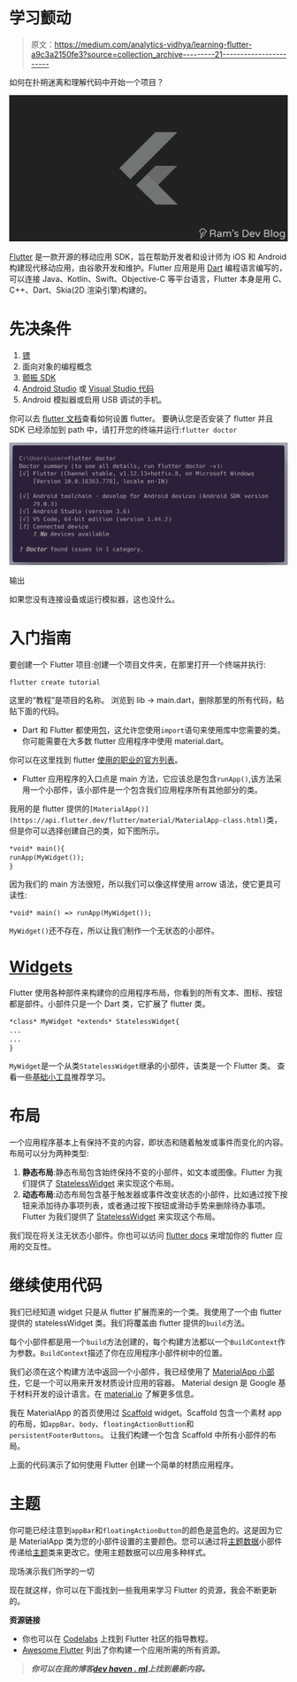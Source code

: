 # 学习颤动

> 原文：<https://medium.com/analytics-vidhya/learning-flutter-a9c3a2150fe3?source=collection_archive---------21----------------------->

如何在扑朔迷离和理解代码中开始一个项目？

![](img/ef83dba3a365525337b11855aec08361.png)

[Flutter](https://flutter.dev/) 是一款开源的移动应用 SDK，旨在帮助开发者和设计师为 iOS 和 Android 构建现代移动应用，由谷歌开发和维护。Flutter 应用是用 [Dart](https://dart.dev/codelabs/dart-cheatsheet) 编程语言编写的，可以连接 Java、Kotlin、Swift、Objective-C 等平台语言，Flutter 本身是用 C、C++、Dart、Skia(2D 渲染引擎)构建的。

# 先决条件

1.  [镖](https://dart.dev/codelabs/dart-cheatsheet)
2.  面向对象的编程概念
3.  [颤振 SDK](https://flutter.dev/docs/development/tools/sdk/releases)
4.  [Android Studio](https://developer.android.com/studio) 或 [Visual Studio 代码](https://code.visualstudio.com/download)
5.  Android 模拟器或启用 USB 调试的手机。

你可以去 [flutter 文档](https://flutter.dev/docs/get-started/install)查看如何设置 flutter。
要确认您是否安装了 flutter 并且 SDK 已经添加到 path 中，请打开您的终端并运行:`flutter doctor`

![](img/234fee3ca464632afd21988c011031b4.png)

输出

如果您没有连接设备或运行模拟器，这也没什么。

# 入门指南

要创建一个 Flutter 项目:创建一个项目文件夹，在那里打开一个终端并执行:

```
flutter create tutorial
```

这里的“教程”是项目的名称。
浏览到 lib → main.dart，删除那里的所有代码，粘贴下面的代码。

*   Dart 和 Flutter 都使用[包](https://flutter.dev/docs/development/packages-and-plugins/using-packages)，这允许您使用`import`语句来使用库中您需要的类。你可能需要在大多数 flutter 应用程序中使用 material.dart。

你可以在这里找到 flutter [使用的职业的官方列表](https://api.flutter.dev/flutter/widgets/widgets-library.html#classes)。

*   Flutter 应用程序的入口点是 main 方法，它应该总是包含`runApp()`,该方法采用一个小部件，该小部件是一个包含我们应用程序所有其他部分的类。

我用的是 flutter 提供的`[MaterialApp()](https://api.flutter.dev/flutter/material/MaterialApp-class.html)`类，但是你可以选择创建自己的类，如下图所示。

```
*void* main(){
runApp(MyWidget());
}
```

因为我们的 main 方法很短，所以我们可以像这样使用 arrow 语法，使它更具可读性:

```
*void* main() => runApp(MyWidget());
```

`MyWidget()`还不存在，所以让我们制作一个无状态的小部件。

# [Widgets](https://flutter.dev/docs/development/ui/widgets-intro)

Flutter 使用各种部件来构建你的应用程序布局，你看到的所有文本、图标、按钮都是部件。小部件只是一个 Dart 类，它扩展了 flutter 类。

```
*class* MyWidget *extends* StatelessWidget{
...
...
}
```

`MyWidget`是一个从类`StatelessWidget`继承的小部件，该类是一个 Flutter 类。
查看一些[基础小工具](https://flutter.dev/docs/development/ui/widgets/basics)推荐学习。

# 布局

一个应用程序基本上有保持不变的内容，即状态和随着触发或事件而变化的内容。布局可以分为两种类型:

1.  **静态布局**:静态布局包含始终保持不变的小部件，如文本或图像。Flutter 为我们提供了 [StatelessWidget](https://api.flutter.dev/flutter/widgets/StatelessWidget-class.html) 来实现这个布局。
2.  **动态布局**:动态布局包含基于触发器或事件改变状态的小部件，比如通过按下按钮来添加待办事项列表，或者通过按下按钮或滑动手势来删除待办事项。Flutter 为我们提供了 [StatelessWidget](https://api.flutter.dev/flutter/widgets/StatefulWidget-class.html) 来实现这个布局。

我们现在将关注无状态小部件。你也可以访问 [flutter docs](https://flutter.dev/docs/development/ui/interactive) 来增加你的 flutter 应用的交互性。

# 继续使用代码

我们已经知道 widget 只是从 flutter 扩展而来的一个类。我使用了一个由 flutter 提供的 statelessWidget 类。我们将覆盖由 flutter 提供的`build`方法。

每个小部件都是用一个`build`方法创建的，每个构建方法都以一个`BuildContext`作为参数。`BuildContext`描述了你在应用程序小部件树中的位置。

我们必须在这个构建方法中返回一个小部件，我已经使用了 [MaterialApp 小部件](https://api.flutter.dev/flutter/material/MaterialApp-class.html)，它是一个可以用来开发材质设计应用的容器。
Material design 是 Google 基于材料开发的设计语言。在 [material.io](https://material.io/https://material.io/) 了解更多信息。

我在 MaterialApp 的首页使用过 [Scaffold](https://api.flutter.dev/flutter/material/Scaffold-class.html) widget。Scaffold 包含一个素材 app 的布局，如`appBar`、`body`、`floatingActionButtion`和`persistentFooterButtons`。
让我们构建一个包含 Scaffold 中所有小部件的布局。

上面的代码演示了如何使用 Flutter 创建一个简单的材质应用程序。

# 主题

你可能已经注意到`appBar`和`floatingActionButton`的颜色是蓝色的。这是因为它是 MaterialApp 类为您的小部件设置的主要颜色。您可以通过将[主题数据](https://api.flutter.dev/flutter/material/ThemeData-class.html)小部件传递给[主题](https://api.flutter.dev/flutter/material/Theme-class.html)类来更改它。使用主题数据可以应用多种样式。

现场演示我们所学的一切

现在就这样，你可以在下面找到一些我用来学习 Flutter 的资源，我会不断更新的。

**资源链接**

*   你也可以在 [Codelabs](https://codelabs.developers.google.com/?cat=Flutter) 上找到 Flutter 社区的指导教程。
*   [Awesome Flutter](https://github.com/Solido/awesome-flutter) 列出了你构建一个应用所需的所有资源。

> ***你可以在我的博客***[***dev haven . ml***](https://haven.netlify.app/)***上找到最新内容。***